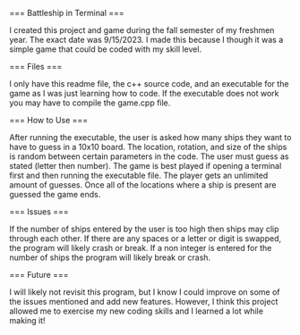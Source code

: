 
=== Battleship in Terminal ===

I created this project and game during the fall semester of my freshmen year.
The exact date was 9/15/2023.
I made this because I though it was a simple game that could be coded with my skill level.


=== Files ===

I only have this readme file, the c++ source code, and an executable for the game as I was just learning how to code.
If the executable does not work you may have to compile the game.cpp file.


=== How to Use ===

After running the executable, the user is asked how many ships they want to have to guess in a 10x10 board.
The location, rotation, and size of the ships is random between certain parameters in the code.
The user must guess as stated (letter then number).
The game is best played if opening a terminal first and then running the executable file.
The player gets an unlimited amount of guesses.
Once all of the locations where a ship is present are guessed the game ends.


=== Issues ===

If the number of ships entered by the user is too high then ships may clip through each other.
If there are any spaces or a letter or digit is swapped, the program will likely crash or break.
If a non integer is entered for the number of ships the program will likely break or crash.


=== Future ===

I will likely not revisit this program, but I know I could improve on some of the issues mentioned and add new features.
However, I think this project allowed me to exercise my new coding skills and I learned a lot while making it!
